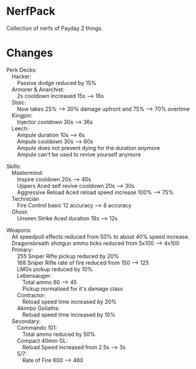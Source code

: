 # NerfPack
Collection of nerfs of Payday 2 things.

# Changes
Perk Decks:  
  &emsp;Hacker:  
    &emsp;&emsp;Passive dodge reduced by 15%  
  &emsp;Armorer & Anarchist:  
    &emsp;&emsp;2s cooldown increased 15s --> 16s  
  &emsp;Stoic:  
    &emsp;&emsp;Now takes 25% --> 30% damage upfront and 75% --> 70% overtime  
  &emsp;Kingpin:  
    &emsp;&emsp;Injector cooldown 30s --> 36s  
  &emsp;Leech:  
    &emsp;&emsp;Ampule duration 10s --> 6s  
    &emsp;&emsp;Ampule cooldown 30s --> 60s  
    &emsp;&emsp;Ampule does not prevent dying for the duration anymore  
    &emsp;&emsp;Ampule can't be used to revive yourself anymore  
   
Skills:  
  &emsp;Mastermind:  
    &emsp;&emsp;Inspire cooldown 20s --> 40s  
    &emsp;&emsp;Uppers Aced self revive cooldown 20s --> 30s  
    &emsp;&emsp;Aggressive Reload Aced reload speed increase 100% --> 75%  
  &emsp;Technician  
  &emsp;&emsp;Fire Control basic 12 accuracy --> 8 accuracy  
  &emsp;Ghost:  
    &emsp;&emsp;Unseen Strike Aced duration 18s --> 12s  
  
Weapons:  
  &emsp;All speedpull effects reduced from 50% to about 40% speed increase.  
  &emsp;Dragonsbreath shotgun ammo ticks reduced from 5x100 --> 4x100  
  &emsp;Primary:  
  &emsp;&emsp;255 Sniper Rifle pickup reduced by 20%  
  &emsp;&emsp;168 Sniper Rifle rate of fire reduced from 150 --> 125  
  &emsp;&emsp;LMGs pickup reduced by 10%  
  &emsp;&emsp;Lebensauger:  
  &emsp;&emsp;&emsp;Total ammo 60 --> 45  
  &emsp;&emsp;&emsp;Pickup normalised for it's damage class  
  &emsp;&emsp;Contractor:  
  &emsp;&emsp;&emsp;Reload speed time increased by 20%  
  &emsp;&emsp;Akimbo Goliaths:  
  &emsp;&emsp;&emsp;Reload speed time increased by 10%  
  &emsp;Secondary:  
  &emsp;&emsp;Commando 101:  
  &emsp;&emsp;&emsp;Total ammo reduced by 50%  
  &emsp;&emsp;Compact 40mm GL:  
  &emsp;&emsp;&emsp;Reload Speed increased from 2.5s --> 3s  
  &emsp;&emsp;5/7:  
  &emsp;&emsp;&emsp;Rate of Fire 600 --> 480  
